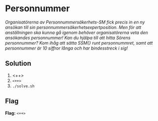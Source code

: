 # Personnummer
*Organisatörerna av Personnummersäkerhets-SM fick precis in en ny ansökan till sin personnummersäkerhetsexpertposition. Men för att anställningen ska kunna gå igenom behöver organisatörerna veta den ansökandes personnummer! Kan du hjälpa till att hitta Sörens personnummer? Kom ihåg att sätta SSM{} runt personnummret, samt att personnummer är 10 siffror långa och har bindesstreck i sig!*

## Solution
1. <++>
2. `<++>`
3. `./solve.sh`


## Flag
**Flag:** `<++>`
